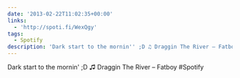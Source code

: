 ```yaml
---
date: '2013-02-22T11:02:35+00:00'
links:
  - 'http://spoti.fi/WexQgy'
tags:
  - Spotify
description: 'Dark start to the mornin'' ;D ♫ Draggin The River – Fatboy  #Spotify'
---
```

Dark start to the mornin' ;D ♫ Draggin The River – Fatboy  #Spotify
